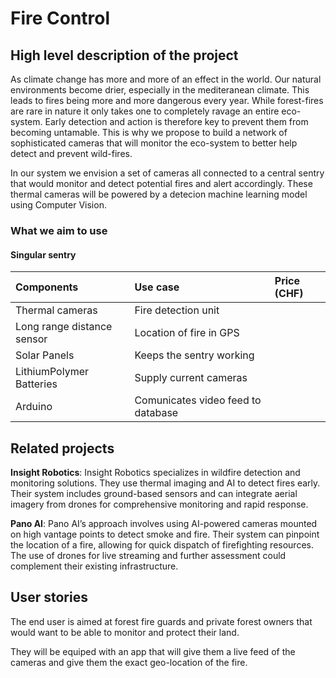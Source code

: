 # Fire Control

## High level description of the project

As climate change has more and more of an effect in the world. Our natural environments become drier, especially in the mediteranean climate. This leads to fires being more and more dangerous every year. While forest-fires are rare in nature it only takes one to completely ravage an entire eco-system. Early detection and action is therefore key to prevent them from becoming untamable. This is why we propose to build a network of sophisticated cameras that will monitor the eco-system to better help detect and prevent wild-fires.

In our system we envision a set of cameras all connected to a central sentry that would monitor and detect potential fires and alert accordingly. These thermal cameras will be powered by a detecion machine learning model using Computer Vision.

### What we aim to use

#### Singular sentry
| Components | Use case | Price (CHF) |
| :---| :---| :---|
| Thermal cameras | Fire detection unit | |
| Long range distance sensor | Location of fire in GPS | |
| Solar Panels | Keeps the sentry working | |
| LithiumPolymer Batteries | Supply current cameras | | 
| Arduino | Comunicates video feed to database | |

## Related projects

**Insight Robotics**:
Insight Robotics specializes in wildfire detection and monitoring solutions. They use thermal imaging and AI to detect fires early. Their system includes ground-based sensors and can integrate aerial imagery from drones for comprehensive monitoring and rapid response.

**Pano AI**:
Pano AI’s approach involves using AI-powered cameras mounted on high vantage points to detect smoke and fire. Their system can pinpoint the location of a fire, allowing for quick dispatch of firefighting resources. The use of drones for live streaming and further assessment could complement their existing infrastructure.


## User stories

The end user is aimed at forest fire guards and private forest owners that would want to be able to monitor and protect their land.

They will be equiped with an app that will give them a live feed of the cameras and give them the exact geo-location of the fire.















